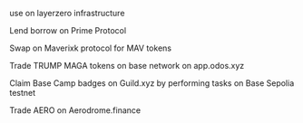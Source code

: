use on layerzero infrastructure

Lend borrow on Prime Protocol

Swap on Maverixk protocol for MAV tokens

Trade TRUMP MAGA tokens on base network on app.odos.xyz

Claim Base Camp badges on Guild.xyz by performing tasks on Base Sepolia testnet

Trade AERO on Aerodrome.finance
